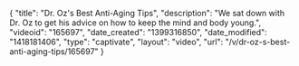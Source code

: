 {
    "title": "Dr. Oz's Best Anti-Aging Tips",
    "description": "We sat down with Dr. Oz to get his advice on how to keep the mind and body young.",
    "videoid": "165697",
    "date_created": "1399316850",
    "date_modified": "1418181406",
    "type": "captivate",
    "layout": "video",
    "url": "\/v\/dr-oz-s-best-anti-aging-tips\/165697"
}